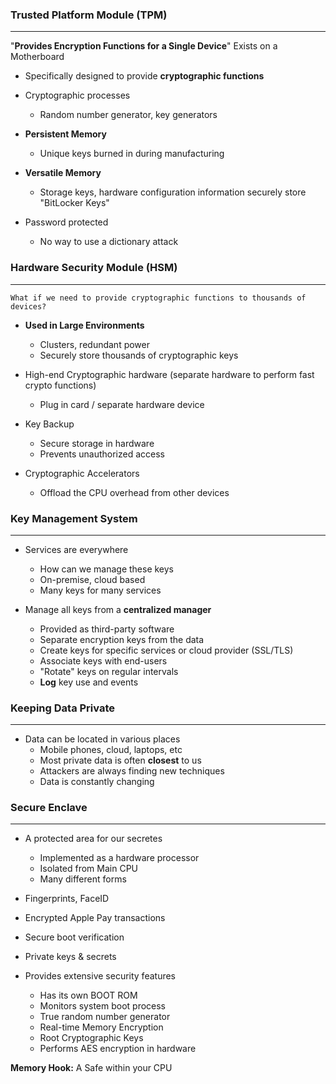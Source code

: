 
### Trusted Platform Module (TPM)
--------
"**Provides Encryption Functions for a Single Device**"
Exists on a Motherboard
- Specifically designed to provide **cryptographic functions**
- Cryptographic processes
	- Random number generator, key generators

- **Persistent Memory**
	- Unique keys burned in during manufacturing

- **Versatile Memory**
	- Storage keys, hardware configuration information securely store "BitLocker Keys"

- Password protected
	- No way to use a dictionary attack



### Hardware Security Module (HSM)
------
`What if we need to provide cryptographic functions to thousands of devices?`

- **Used in Large Environments**
	- Clusters, redundant power
	- Securely store thousands of cryptographic keys

- High-end Cryptographic hardware (separate hardware to perform fast crypto functions)
	- Plug in card / separate hardware device

- Key Backup
	- Secure storage in hardware
	- Prevents unauthorized access

- Cryptographic Accelerators
	- Offload the CPU overhead from other devices


### Key Management System
---------------
- Services are everywhere
	- How can we manage these keys
	- On-premise, cloud based
	- Many keys for many services

- Manage all keys from a **centralized manager**
	- Provided as third-party software
	- Separate encryption keys from the data
	- Create keys for specific services or cloud provider (SSL/TLS)
	- Associate keys with end-users
	- "Rotate" keys on regular intervals
	- **Log** key use and events


### Keeping Data Private
-----
- Data can be located in various places
	- Mobile phones, cloud, laptops, etc
	- Most private data is often **closest** to us
	- Attackers are always finding new techniques
	- Data is constantly changing



### Secure Enclave
------
- A protected area for our secretes
	- Implemented as a hardware processor
	- Isolated from Main CPU
	- Many different forms

- Fingerprints, FaceID
- Encrypted Apple Pay transactions
- Secure boot verification
- Private keys & secrets

- Provides extensive security features
	- Has its own BOOT ROM
	- Monitors system boot process
	- True random number generator
	- Real-time Memory Encryption
	- Root Cryptographic Keys 
	- Performs AES encryption in hardware

**Memory Hook:** A Safe within your CPU